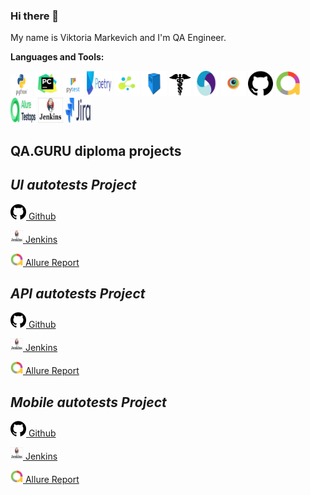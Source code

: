 ### Hi there 👋

My name is Viktoria Markevich and I'm QA Engineer.

**Languages and Tools:**

<code><img title="Python" src="media/python.png" width="35"/></code>
<code><img title="Pycharm" src="media/pycharm.jpeg" width="40"/></code>
<code><img title="Pytest" src="media/pytest.png" width="35"/></code>
<code><img title="Poetry" src="media/Poetry.jpeg" width="40"/></code>
<code><img title="Selene" src="media/selene.png" width="40"/></code>
<code><img title="Selenoid" src="media/selenoid.png" width="40"/></code>
<code><img title="Requests" src="media/requests.png" width="35"/></code>
<code><img title="Appium" src="media/appium.png" width="40"/></code>
<code><img title="Browserstack" src="media/browserstack.jpeg" width="40"/></code>
<code><img title="Github" src="media/github.png" width="40"/></code>
<code><img title="Allure Report" src="media/allure_report.png" width="40"/></code>
<code><img title="Allure TestOps" src="media/allure_testops.jpeg" width="40"/></code>
<code><img title="Jenkins" src="media/jenkins_logo.jpeg" width="40"/></code>
<code><img title="Jira" src="media/jira_logo.jpeg" width="40"/></code>

## QA.GURU diploma projects
***UI autotests Project***
------------------------
<a href="https://github.com/VikMark1/Project_UI-tests"><img src="media/github.png" width="25"/> Github</a>

<a href="https://jenkins.autotests.cloud/job/UI_tests_aviasales/"> <img src="media/jenkins_logo.jpeg" width="20"/> Jenkins</a>

<a href="https://jenkins.autotests.cloud/job/UI_tests_aviasales/4/allure/"><img src="media/allure_report.png" width="20"/> Allure Report </a>


***API autotests Project***
------------------------
<a href="https://github.com/VikMark1/Project_API-tests"><img src="media/github.png" width="25"/> Github</a>

<a href="https://jenkins.autotests.cloud/job/API_tests_petstore/"><img src="media/jenkins_logo.jpeg" width="20"/> Jenkins</a>

<a href="https://jenkins.autotests.cloud/job/API_tests_petstore/1/allure/"><img src="media/allure_report.png" width="20"/> Allure Report </a>


***Mobile autotests Project***
------------------------
<a href="https://github.com/VikMark1/Project_mobile-tests"><img src="media/github.png" width="25"/> Github</a>

<a href="https://jenkins.autotests.cloud/job/mobile_tests_wikipedia/"><img src="media/jenkins_logo.jpeg" width="20"/> Jenkins</a>

<a href="https://jenkins.autotests.cloud/job/mobile_tests_wikipedia/1/allure/"><img src="media/allure_report.png" width="20"/> Allure Report </a>
